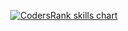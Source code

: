 <p align="center">
  <a href="https://profile.codersrank.io/user/torinasakura" target="_blank">
    <img
      src="https://cr-skills-chart-widget.azurewebsites.net/api/api?username=torinasakura&skills=HCL,Python,Scala,Ruby,TypeScript,Javascript&width=820"
      alt="CodersRank skills chart"
    />
  </a>
</p>
